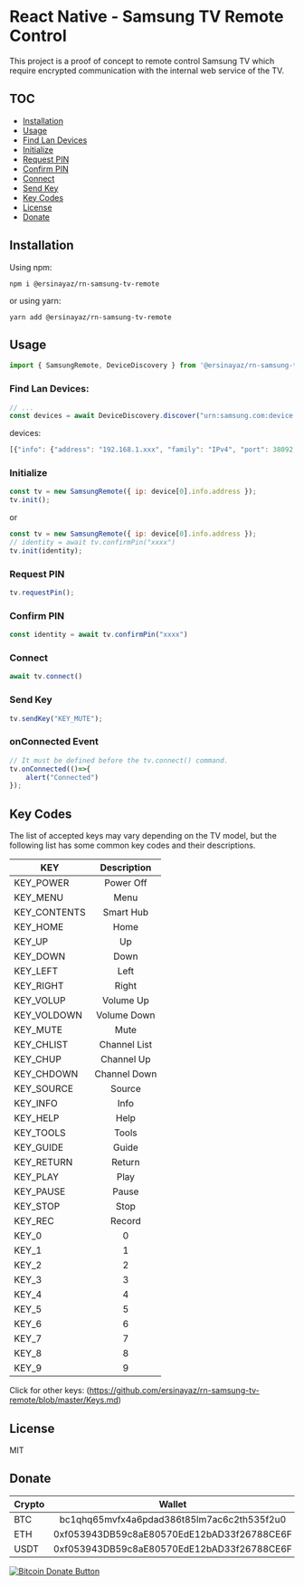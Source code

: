 # React Native - Samsung TV Remote Control

This project is a proof of concept to remote control Samsung TV which require encrypted communication with the internal web service of the TV.

## TOC

- [Installation](#installation)
- [Usage](#usage)
- [Find Lan Devices](#find-lan-devices)
- [Initialize](#initialize)
- [Request PIN](#request-pin)
- [Confirm PIN](#confirm-pin)
- [Connect](#connect)
- [Send Key](#send-key)
- [Key Codes](#key-codes)
- [License](#license)
- [Donate](#donate)

## Installation

Using npm:

```shell
npm i @ersinayaz/rn-samsung-tv-remote
```

or using yarn:

```shell
yarn add @ersinayaz/rn-samsung-tv-remote
```

## Usage

```js
import { SamsungRemote, DeviceDiscovery } from '@ersinayaz/rn-samsung-tv-remote';

```

### Find Lan Devices:

```js
// ...
const devices = await DeviceDiscovery.discover("urn:samsung.com:device:RemoteControlReceiver:1");
```

devices:

```js
[{"info": {"address": "192.168.1.xxx", "family": "IPv4", "port": 38092, "size": 347}, "target": "urn:samsung.com:device:RemoteControlReceiver:1"}]
```

### Initialize

```js
const tv = new SamsungRemote({ ip: device[0].info.address });
tv.init();
```
or
```js
const tv = new SamsungRemote({ ip: device[0].info.address });
// identity = await tv.confirmPin("xxxx")
tv.init(identity);
```

### Request PIN

```js
tv.requestPin();
```

### Confirm PIN

```js
const identity = await tv.confirmPin("xxxx")
```

### Connect

```js
await tv.connect()
```

### Send Key

```js
tv.sendKey("KEY_MUTE");
```

### onConnected Event

```js
// It must be defined before the tv.connect() command.
tv.onConnected(()=>{
    alert("Connected")
});
```

## Key Codes

The list of accepted keys may vary depending on the TV model, but the following list has some common key codes and their descriptions.

| KEY         | Description   |
|-------------|:-------------:|
| KEY_POWER   | Power Off     |
| KEY_MENU    | Menu          |
| KEY_CONTENTS| Smart Hub     |
| KEY_HOME    | Home          |
| KEY_UP      | Up            |
| KEY_DOWN    | Down          |
| KEY_LEFT    | Left          |
| KEY_RIGHT   | Right         |
| KEY_VOLUP   | Volume Up     |
| KEY_VOLDOWN | Volume Down   |
| KEY_MUTE    | Mute          |
| KEY_CHLIST  | Channel List  |
| KEY_CHUP    | Channel Up    |
| KEY_CHDOWN  | Channel Down  |
| KEY_SOURCE  | Source        |
| KEY_INFO    | Info          |
| KEY_HELP    | Help          |
| KEY_TOOLS   | Tools         |
| KEY_GUIDE   | Guide         |
| KEY_RETURN  | Return        |
| KEY_PLAY    | Play          |
| KEY_PAUSE   | Pause         |
| KEY_STOP    | Stop          |
| KEY_REC     | Record        |
| KEY_0       | 0             |
| KEY_1       | 1             |
| KEY_2       | 2             |
| KEY_3       | 3             |
| KEY_4       | 4             |
| KEY_5       | 5             |
| KEY_6       | 6             |
| KEY_7       | 7             |
| KEY_8       | 8             |
| KEY_9       | 9             |

Click for other keys: (https://github.com/ersinayaz/rn-samsung-tv-remote/blob/master/Keys.md)

## License

MIT

## Donate

| Crypto      | Wallet                                      |
|-------------|:-------------------------------------------:|
| BTC         | bc1qhq65mvfx4a6pdad386t85lm7ac6c2th535f2u0  |
| ETH         | 0xf053943DB59c8aE80570EdE12bAD33f26788CE6F  |
| USDT        | 0xf053943DB59c8aE80570EdE12bAD33f26788CE6F  |

[![Bitcoin Donate Button](http://ersinayaz.github.io/Bitcoin-Donate-button.png)](https://ersinayaz.github.io/)